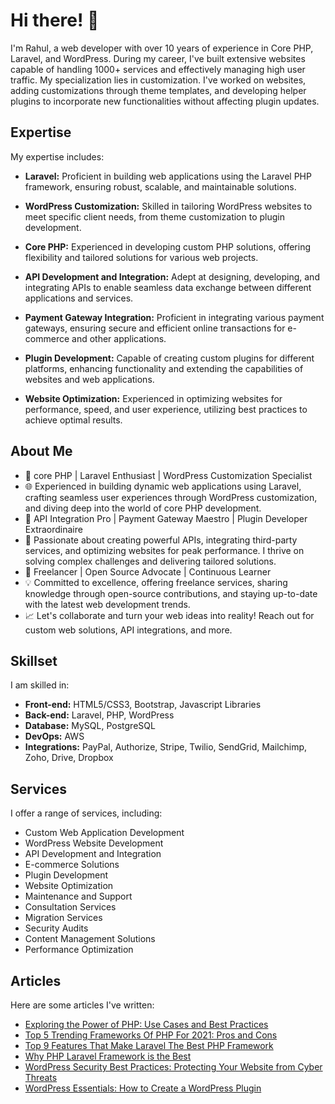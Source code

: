 # Hi there! 👋

I'm Rahul, a web developer with over 10 years of experience in Core PHP, Laravel, and WordPress. During my career, I've built extensive websites capable of handling 1000+ services and effectively managing high user traffic. My specialization lies in customization. I've worked on websites, adding customizations through theme templates, and developing helper plugins to incorporate new functionalities without affecting plugin updates.

## Expertise

My expertise includes:

- **Laravel:** Proficient in building web applications using the Laravel PHP framework, ensuring robust, scalable, and maintainable solutions.

- **WordPress Customization:** Skilled in tailoring WordPress websites to meet specific client needs, from theme customization to plugin development.

- **Core PHP:** Experienced in developing custom PHP solutions, offering flexibility and tailored solutions for various web projects.

- **API Development and Integration:** Adept at designing, developing, and integrating APIs to enable seamless data exchange between different applications and services.

- **Payment Gateway Integration:** Proficient in integrating various payment gateways, ensuring secure and efficient online transactions for e-commerce and other applications.

- **Plugin Development:** Capable of creating custom plugins for different platforms, enhancing functionality and extending the capabilities of websites and web applications.

- **Website Optimization:** Experienced in optimizing websites for performance, speed, and user experience, utilizing best practices to achieve optimal results.

## About Me

- 🚀 core PHP | Laravel Enthusiast | WordPress Customization Specialist
- 🌐 Experienced in building dynamic web applications using Laravel, crafting seamless user experiences through WordPress customization, and diving deep into the world of core PHP development.
- 🔗 API Integration Pro | Payment Gateway Maestro | Plugin Developer Extraordinaire
- 🤝 Passionate about creating powerful APIs, integrating third-party services, and optimizing websites for peak performance. I thrive on solving complex challenges and delivering tailored solutions.
- 💼 Freelancer | Open Source Advocate | Continuous Learner
- 💡 Committed to excellence, offering freelance services, sharing knowledge through open-source contributions, and staying up-to-date with the latest web development trends.
- 📈 Let's collaborate and turn your web ideas into reality! Reach out for custom web solutions, API integrations, and more.

## Skillset

I am skilled in:

- **Front-end:** HTML5/CSS3, Bootstrap, Javascript Libraries
- **Back-end:** Laravel, PHP, WordPress
- **Database:** MySQL, PostgreSQL
- **DevOps:** AWS
- **Integrations:** PayPal, Authorize, Stripe, Twilio, SendGrid, Mailchimp, Zoho, Drive, Dropbox

## Services

I offer a range of services, including:

- Custom Web Application Development
- WordPress Website Development
- API Development and Integration
- E-commerce Solutions
- Plugin Development
- Website Optimization
- Maintenance and Support
- Consultation Services
- Migration Services
- Security Audits
- Content Management Solutions
- Performance Optimization

## Articles

Here are some articles I've written:

- [Exploring the Power of PHP: Use Cases and Best Practices](https://www.imensosoftware.com/exploring-the-power-of-php-use-cases-and-best-practices/)
- [Top 5 Trending Frameworks Of PHP For 2021: Pros and Cons](https://www.imensosoftware.com/top-5-trending-frameworks-of-php-for-2021-pros-and-cons/)
- [Top 9 Features That Make Laravel The Best PHP Framework](https://www.imensosoftware.com/top-9-features-that-make-laravel-the-best-php-framework/)
- [Why PHP Laravel Framework is the Best](https://www.imensosoftware.com/why-php-laravel-framework-is-the-best/)
- [WordPress Security Best Practices: Protecting Your Website from Cyber Threats](https://www.imensosoftware.com/wordpress-security-best-practices-protecting-your-website-from-cyber-threats/)
- [WordPress Essentials: How to Create a WordPress Plugin](https://www.imensosoftware.com/how-to-create-a-wordpress-plugin/)
